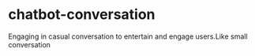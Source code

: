 # chatbot-conversation
Engaging in casual conversation to entertain and engage users.Like small conversation 
